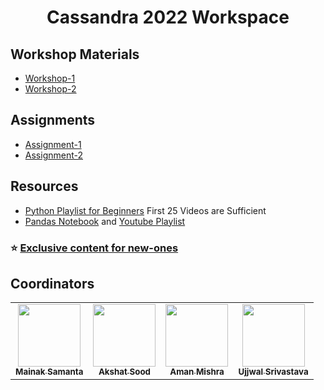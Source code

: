 <h1 align="center">Cassandra 2022 Workspace</h1>

## Workshop Materials

 - [Workshop-1](Workshop-1)
 - [Workshop-2](Workshop-2)

## Assignments
- [Assignment-1](Assignments/Assignment1.md)
- [Assignment-2](Assignments/Assignment2.md)

## Resources

- [Python Playlist for Beginners](https://www.youtube.com/watch?v=aqvDTCpNRek&list=PLu0W_9lII9agICnT8t4iYVSZ3eykIAOME) First 25 Videos are Sufficient
- [Pandas Notebook](https://github.com/LearnDataSci/articles/blob/master/Python%20Pandas%20Tutorial%20A%20Complete%20Introduction%20for%20Beginners/notebook.ipynb) and [Youtube Playlist](https://www.youtube.com/watch?v=Iqjy9UqKKuo&list=PLQVvvaa0QuDc-3szzjeP6N6b0aDrrKyL-)

### :star: [**Exclusive content for new-ones**](Exclusive.md)


## **Coordinators**

<table>
   <td align="center">
      <a href="https://github.com/monako2001">
         <img src="https://avatars2.githubusercontent.com/u/56964886?s=400&v=4" width="100px;" alt=""/>
         <br />
         <sub>
            <b>Mainak Samanta</b>
         </sub>
      </a>
      <br />
   </td>
   <td align="center">
      <a href="https://github.com/Akshatsood2249">
         <img src="https://avatars3.githubusercontent.com/u/68052998?s=400&u=d83d34a2596dc22bef460e3545e76469d2c72ad9&v=4" width="100px;" alt=""/>
         <br />
         <sub>
            <b>Akshat Sood</b>
         </sub>
      </a>
      <br />
   </td>
   <td align="center">
      <a href="https://github.com/Amshra267">
         <img src="https://avatars1.githubusercontent.com/u/60649720?s=460&u=9ea334300de5e3e7586af294904f4f76c24f5424&v=4" width="100px;" alt=""/>
         <br />
         <sub>
            <b>Aman Mishra</b>
         </sub>
      </a>
      <br />
   </td>
   <td align="center">
      <a href="https://github.com/ASPS002">
         <img src="https://avatars.githubusercontent.com/u/79200004?v=4" width="100px;" alt=""/>
         <br />
         <sub>
            <b>Ujjwal Srivastava</b>
         </sub>
      </a>
      <br />
   </td>
</table>